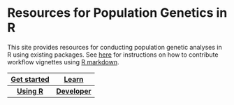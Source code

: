 # Resources for Population Genetics in R

This site provides resources for conducting population genetic analyses in R using existing packages. See [here](CONTRIBUTING.md) for instructions on how to contribute workflow vignettes using [R markdown](R_MARKDOWN.md).

| [Get started](GETSTARTED.md) | [Learn]()                         |
| :--------------:|:-------------------------:        |
| [**Using R**]()     | [**Developer**](DEVELOPER.md) |




